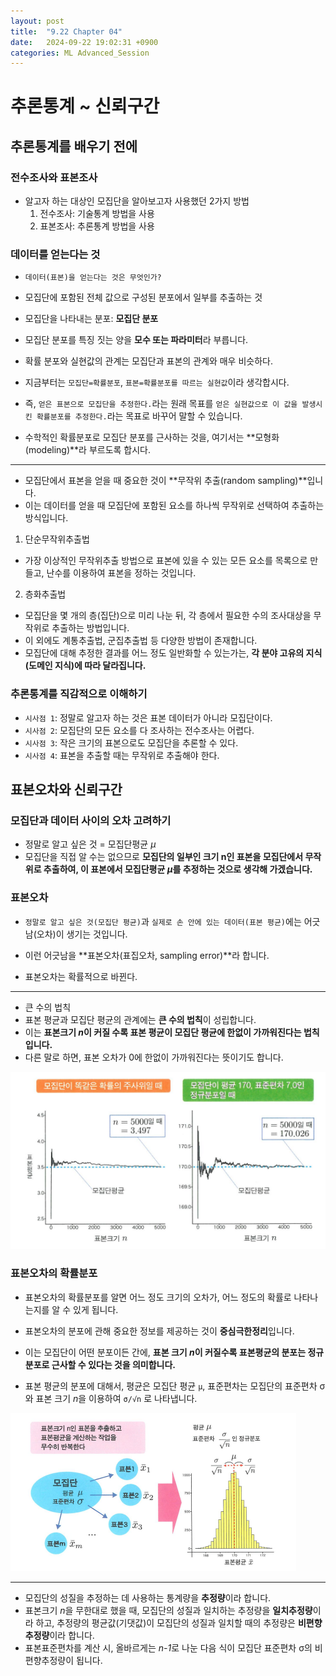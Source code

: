 ```yaml
---
layout: post
title:  "9.22 Chapter 04"
date:   2024-09-22 19:02:31 +0900
categories: ML Advanced_Session
---
```


# 추론통계 ~ 신뢰구간

## 추론통계를 배우기 전에

### 전수조사와 표본조사
* 알고자 하는 대상인 모집단을 알아보고자 사용했던 2가지 방법
    1. 전수조사: 기술통계 방법을 사용
    2. 표본조사: 추론통계 방법을 사용

### 데이터를 얻는다는 것
* `데이터(표본)을 얻는다는 것은 무엇인가?`
* 모집단에 포함된 전체 값으로 구성된 분포에서 일부를 추출하는 것
* 모집단을 나타내는 분포: **모집단 분포**
* 모집단 분포를 특징 짓는 양을 **모수 또는 파라미터**라 부릅니다.

* 확률 분포와 실현값의 관계는 모집단과 표본의 관계와 매우 비슷하다.
* 지금부터는 `모집단=확률분포`, `표본=확률분포를 따르는 실현값`이라 생각합시다.
* 즉, `얻은 표본으로 모집단을 추정한다.`라는 원래 목표를 `얻은 실현값으로 이 값을 발생시킨 확률분포를 추정한다.`라는 목표로 바꾸어 말할 수 있습니다.
* 수학적인 확률분포로 모집단 분포를 근사하는 것을, 여기서는 **모형화(modeling)**라 부르도록 합시다.

---

* 모집단에서 표본을 얻을 때 중요한 것이 **무작위 추출(random sampling)**입니다.
* 이는 데이터를 얻을 때 모집단에 포함된 요소를 하나씩 무작위로 선택하여 추출하는 방식입니다.
1. 단순무작위추출법
* 가장 이상적인 무작위추출 방법으로 표본에 있을 수 있는 모든 요소를 목록으로 만들고, 난수를 이용하여 표본을 정하는 것입니다.
2. 층화추출법
* 모집단을 몇 개의 층(집단)으로 미리 나눈 뒤, 각 층에서 필요한 수의 조사대상을 무작위로 추출하는 방법입니다.
* 이 외에도 계통추출법, 군집추출법 등 다양한 방법이 존재합니다.
* 모집단에 대해 추정한 결과를 어느 정도 일반화할 수 있는가는, **각 분야 고유의 지식(도메인 지식)에 따라 달라집니다.**

### 추론통계를 직감적으로 이해하기
* `시사점 1`: 정말로 알고자 하는 것은 표본 데이터가 아니라 모집단이다.
* `시사점 2`: 모집단의 모든 요소를 다 조사하는 전수조사는 어렵다.
* `시사점 3`: 작은 크기의 표본으로도 모집단을 추론할 수 있다.
* `시사점 4`: 표본을 추출할 때는 무작위로 추출해야 한다.

## 표본오차와 신뢰구간

### 모집단과 데이터 사이의 오차 고려하기
* 정말로 알고 싶은 것 = 모집단평균 *μ*
* 모집단을 직접 알 수는 없으므로 **모집단의 일부인 크기 n인 표본을 모집단에서 무작위로 추출하여, 이 표본에서 모집단평균 *μ*를 추정하는 것으로 생각해 가겠습니다.**

### 표본오차
* `정말로 알고 싶은 것(모집단 평균)`과 `실제로 손 안에 있는 데이터(표본 평균)`에는 어긋남(오차)이 생기는 것입니다.
* 이런 어긋남을 **표본오차(표집오차, sampling error)**라 합니다.

* 표본오차는 확률적으로 바뀐다.

---

* 큰 수의 법칙
* 표본 평균과 모집단 평균의 관계에는 **큰 수의 법칙**이 성립합니다.
* 이는 **표본크기 *n*이 커질 수록 표본 평균이 모집단 평균에 한없이 가까워진다는 법칙입니다.**
* 다른 말로 하면, 표본 오차가 0에 한없이 가까워진다는 뜻이기도 합니다.

![큰수의법칙](/assets/img/sample/32.png)

### 표본오차의 확률분포
* 표본오차의 확률분포를 알면 어느 정도 크기의 오차가, 어느 정도의 확률로 나타나는지를 알 수 있게 됩니다.

* 표본오차의 분포에 관해 중요한 정보를 제공하는 것이 **중심극한정리**입니다.
* 이는 모집단이 어떤 분포이든 간에, **표본 크기 *n*이 커질수록 표본평균의 분포는 정규분포로 근사할 수 있다는 것을 의미합니다.**
* 표본 평균의 분포에 대해서, 평균은 모집단 평균 `μ`, 표준편차는 모집단의 표준편차 σ와 표본 크기 *n*을 이용하여 `σ/√n` 로 나타냅니다.

![큰수의법칙](/assets/img/sample/33.png)

---

* 모집단의 성질을 추정하는 데 사용하는 통계량을 **추정량**이라 합니다.
* 표본크기 *n*을 무한대로 했을 때, 모집단의 성질과 일치하는 추정량을 **일치추정량**이라 하고, 추정량의 평균값(기댓값)이 모집단의 성질과 일치할 때의 추정량은 **비편향추정량**이라 합니다.
* 표본표준편차를 계산 시, 올바르게는 *n-1*로 나눈 다음 식이 모집단 표준편차 σ의 비편향추정량이 됩니다.